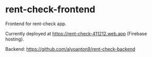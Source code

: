 # rent-check-frontend

Frontend for rent-check app.

Currently deployed at https://rent-check-411212.web.app (Firebase hosting).

Backend: https://github.com/alyoanton9/rent-check-backend
